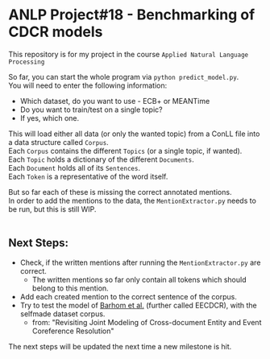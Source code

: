 # ANLP Project#18 - Benchmarking of CDCR models

This repository is for my project in the course `Applied Natural Language Processing`

So far, you can start the whole program via `python predict_model.py`.\
You will need to enter the following information:
+ Which dataset, do you want to use - ECB+ or MEANTime
+ Do you want to train/test on a single topic?
+ If yes, which one.

This will load either all data (or only the wanted topic) from a ConLL file into a data structure called `Corpus`.\
Each `Corpus` contains the different `Topics` (or a single topic, if wanted).\
Each `Topic` holds a dictionary of the different `Documents`.\
Each `Document` holds all of its `Sentences`.\
Each `Token` is a representative of the word itself.

But so far each of these is missing the correct annotated mentions.\
In order to add the mentions to the data, the `MentionExtractor.py` needs to be run, but this is still WIP.
<br>
<br>
## Next Steps:
+ Check, if the written mentions after running the `MentionExtractor.py` are correct.
  + The written mentions so far only contain all tokens which should belong to this mention.
+ Add each created mention to the correct sentence of the corpus.
+ Try to test the model of [Barhom et al.](https://github.com/shanybar/event_entity_coref_ecb_plus) (further called EECDCR), with the selfmade dataset corpus.
  + from: "Revisiting Joint Modeling of Cross-document Entity and Event Coreference Resolution"

The next steps will be updated the next time a new milestone is hit.